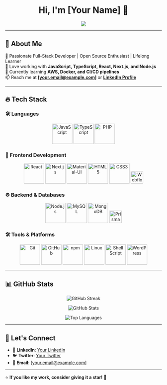 <h1 align="center">Hi, I'm [Your Name] 👋</h1>

<p align="center">
  <a href="https://github.com/[your-github-username]">
    <img src="https://skillicons.dev/icons?i=git,aws,bootstrap,c,cpp,css,discord,docker,dynamodb,express,figma,firebase,github,html,idea,java,js,kotlin,linux,md,materialui,mongodb,mysql,nextjs,nodejs,postman,py,react,redux,tailwind,ts,vscode&perline=14" />
  </a>
</p>

---

## 🚀 About Me
🎯 Passionate Full-Stack Developer | Open Source Enthusiast | Lifelong Learner  
🔧 Love working with **JavaScript, TypeScript, React, Next.js, and Node.js**  
🌱 Currently learning **AWS, Docker, and CI/CD pipelines**  
📫 Reach me at **[your.email@example.com]** or **[LinkedIn Profile](https://linkedin.com/in/your-profile)**

---

## 🔥 Tech Stack

### 🛠 **Languages**
<div align="center">
  <img src="https://cdn.jsdelivr.net/gh/devicons/devicon/icons/javascript/javascript-original.svg" height="65" alt="JavaScript">
  <img src="https://cdn.jsdelivr.net/gh/devicons/devicon/icons/typescript/typescript-original.svg" height="65" alt="TypeScript">
  <img src="https://cdn.jsdelivr.net/gh/devicons/devicon/icons/php/php-original.svg" height="65" alt="PHP">
</div>

### 🎨 **Frontend Development**
<div align="center">
  <img src="https://cdn.jsdelivr.net/gh/devicons/devicon/icons/react/react-original.svg" height="65" alt="React">
  <img src="https://cdn.jsdelivr.net/gh/devicons/devicon/icons/nextjs/nextjs-original.svg" height="65" alt="Next.js">
  <img src="https://cdn.jsdelivr.net/gh/devicons/devicon/icons/materialui/materialui-original.svg" height="65" alt="Material-UI">
  <img src="https://cdn.jsdelivr.net/gh/devicons/devicon/icons/html5/html5-original.svg" height="65" alt="HTML5">
  <img src="https://cdn.jsdelivr.net/gh/devicons/devicon/icons/css3/css3-original.svg" height="65" alt="CSS3">
  <img src="https://uxwing.com/wp-content/themes/uxwing/download/brands-and-social-media/webflow-icon.svg" height="40" alt="Webflow">
</div>

### ⚙️ **Backend & Databases**
<div align="center">
  <img src="https://cdn.jsdelivr.net/gh/devicons/devicon/icons/nodejs/nodejs-original.svg" height="65" alt="Node.js">
  <img src="https://cdn.jsdelivr.net/gh/devicons/devicon/icons/mysql/mysql-original.svg" height="65" alt="MySQL">
  <img src="https://cdn.jsdelivr.net/gh/devicons/devicon/icons/mongodb/mongodb-original.svg" height="65" alt="MongoDB">
  <img src="https://prismalens.vercel.app/header/logo-dark.svg" height="40" alt="Prisma">
</div>

### 🛠 **Tools & Platforms**
<div align="center">
  <img src="https://cdn.jsdelivr.net/gh/devicons/devicon/icons/git/git-original.svg" height="65" alt="Git">
  <img src="https://cdn.jsdelivr.net/gh/devicons/devicon/icons/github/github-original.svg" height="65" alt="GitHub">
  <img src="https://cdn.jsdelivr.net/gh/devicons/devicon/icons/npm/npm-original-wordmark.svg" height="65" alt="npm">
  <img src="https://cdn.jsdelivr.net/gh/devicons/devicon/icons/linux/linux-original.svg" height="65" alt="Linux">
  <img src="https://cdn.jsdelivr.net/gh/devicons/devicon/icons/bash/bash-original.svg" height="65" alt="Shell Script">
  <img src="https://cdn.jsdelivr.net/gh/devicons/devicon/icons/wordpress/wordpress-original.svg" height="65" alt="WordPress">
</div>

---

## 📊 GitHub Stats
<p align="center">
  <img src="https://github-readme-streak-stats.herokuapp.com/?user=[your-github-username]&theme=react" alt="GitHub Streak">
</p>

<p align="center">
  <img src="https://github-readme-stats.vercel.app/api?username=[your-github-username]&show_icons=true&theme=react" alt="GitHub Stats">
</p>

<p align="center">
  <img src="https://github-readme-stats.vercel.app/api/top-langs/?username=[your-github-username]&layout=compact&theme=react" alt="Top Languages">
</p>

---

## 🤝 Let's Connect
- 🔗 **LinkedIn**: [Your LinkedIn](https://linkedin.com/in/your-profile)  
- 🐦 **Twitter**: [Your Twitter](https://twitter.com/your-profile)  
- 📧 **Email**: [your.email@example.com]  

---

⭐ **If you like my work, consider giving it a star!** 🌟  
